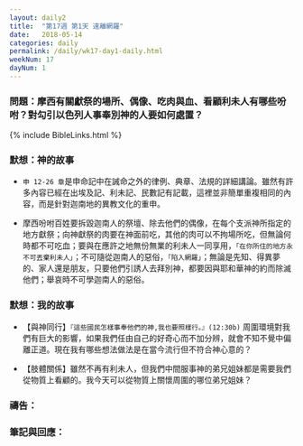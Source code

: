 ```yaml
---
layout: daily2
title:  "第17週 第1天 遠離網羅"
date:   2018-05-14
categories: daily
permalink: /daily/wk17-day1-daily.html
weekNum: 17
dayNum: 1
---
```


### 問題：摩西有關獻祭的場所、偶像、吃肉與血、看顧利未人有哪些吩咐？對勾引以色列人事奉別神的人要如何處置？

{% include BibleLinks.html %}

### 默想：神的故事 
+ `申 12-26 章`是申命記中在誡命之外的律例、典章、法規的詳細講論。雖然有許多內容已經在出埃及記、利未記、民數記有記載，這裡並非簡單重複相同的內容，而是針對迦南地的異教文化的重申。

+ 摩西吩咐百姓要拆毀迦南人的祭壇、除去他們的偶像，在每个支派神所指定的地方獻祭；向神獻祭的肉要在神面前吃，其他的肉可以不拘場所吃，但無論何時都不可吃血；要與在應許之地無份無業的利未人一同享用，`「在你所住的地方永不可丟棄利未人」`；不可隨從迦南人的惡俗，`「陷入網羅」`；無論是先知、得異夢的、家人還是朋友，只要他們引誘人去拜別神，都要因與耶和華神的約而除滅他們；舉哀時不可學迦南人的惡俗。

### 默想：我的故事 
+ 【與神同行】`『這些國民怎樣事奉他們的神,我也要照樣行。』(12:30b)` 周圍環境對我們有巨大的影響，如果我們任由自己的好奇心而不加分辨，就會不知不覺中偏離正道。現在我有哪些想法做法是在當今流行但不符合神心意的？

+ 【肢體關係】雖然不再有利未人，但我們中間服事神的弟兄姐妹都是需要我們從物質上看顧的。我今天可以從物質上關懷周圍的哪位弟兄姐妹？

### 禱告：


### 筆記與回應：
